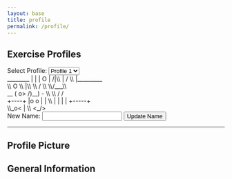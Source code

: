 ```yaml
---
layout: base
title: profile
permalink: /profile/
---
```

<html>
    <div class="purple-form">
        <h2>Exercise Profiles</h2>
        <label for="profileSelect">Select Profile:</label>
        <select id="profileSelect" onchange="updateSelectedProfile()">
    <option value="profile1">Profile 1</option>
    <option value="profile2">Profile 2</option>
    <option value="profile3">Profile 3</option>
    <option value="profile4">Profile 4</option>
    <option value="profile5">Profile 5</option>

    
</select>
    </div>
    <div class="profileOption" id="profile1">
        ________
        |      |
        |      O
        |     /|\\
        |     / \\
        |_________
    </div>
    <div class="profileOption" id="profile2">
        \\    O
         \\   |\\
          \\  / \\
           \\/___\\
    </div>
    <div class="profileOption" id="profile3">
        __
        ( o>
        /)__)
        - \\ \\
           / /
    </div>
    <div class="profileOption" id="profile4">
        +----+
        |o o |
        | \\  |
        |  | |  
        +-----+
    </div>
    <div class="profileOption" id="profile5">
        \\_o< 
        | \\ 
        <_/>
    </div>
    <div id="selectedAscii"></div>
    <div class="purple-form">
        <label for="newName">New Name:</label>
        <input type="text" id="newName" name="newName" required>
        <button type="button" onclick="updateName()">Update Name</button>
    <hr>
    <div id="result"></div>
     <form class = 'purple-form'>
    <h2>Profile Picture</h2>
    <div id="profilePicture" class="profilePictureContainer"></div>
    <h2> General Information </h2>
     <div id="userDetails"></div>
    </form>
    <script src="https://jplip.github.io/frontTri2/assets/js/name.js" defer></script>
    <script>
       // Initial update when the page loads
function updateProfile() {
    // Get the selected profile value
    var selectedProfile = getSelectedProfile();
    // Show the selected profile's ASCII art in the upper right corner
    var selectedAscii = document.getElementById("selectedAscii");
    selectedAscii.textContent = getProfileAscii(selectedProfile);
    // Hide all profile options
    var allOptions = document.getElementsByClassName("profileOption");
    for (var i = 0; i < allOptions.length; i++) {
        allOptions[i].style.display = "none";
    }
    // Show the selected profile's option
    var selectedOption = document.getElementById(selectedProfile);
    selectedOption.style.display = "block";
}
// ASCII art functions
function getProfileAscii(profile) {
    switch (profile) {
        case "profile1":
            return `
            ________
            |      |
            |      O
            |     /|\\
            |     / \\
            |_________
            `;
        case "profile2":
            return `
            \\    O
             \\   |\\
              \\  / \\
               \\/___\\
            `;
        case "profile3":
            return `
            __
            ( o>
            /)__)
            - \\ \\
               / /
            `;
        case "profile4":
            return `
            +----+
            |o o |
            | \\  |
            |  | |  
            +-----+
            `;
        case "profile5":
            return `
            \\_o< 
            | \\ 
            <_/ 
            `;
        default:
            return ""; // Set a default ASCII art or leave it empty
    }
}
// Function to update and store the selected profile
function updateSelectedProfile() {
    // Get the selected profile value from the select element
    var selectedProfile = document.getElementById("profileSelect").value;
    // Update and store the selected profile in local storage
    localStorage.setItem('selectedProfile', selectedProfile);
    // Update the profile immediately after setting it
    updateProfile();
}

// Function to retrieve the selected profile from local storage
function getSelectedProfile() {
    var storedProfile = localStorage.getItem('selectedProfile');
    return storedProfile || 'profile1'; // Default to 'profile1' if not found
}

// Initial update when the page loads
updateProfile();

// Function to generate HTML img tag with the selected profile's ASCII art
        function getProfileImage(profile) {
            var asciiArt = getProfileAscii(profile);
            return '<pre>' + asciiArt + '</pre>'; // Display ASCII art directly
        }
        // Function to update the profile picture
        function updateProfilePicture() {
            var selectedProfile = getSelectedProfile();
            var profilePictureDiv = document.getElementById("profilePicture");
            profilePictureDiv.innerHTML = getProfileImage(selectedProfile);
        }
        // Initial update when the page loads
        updateProfilePicture();
        // Functions for retrieving and updating the selected profile
        function getSelectedProfile() {
            var storedProfile = localStorage.getItem('selectedProfile');
            return storedProfile || 'profile1'; // Default to 'profile1' if not found
        }
        function getProfileAscii(profile) {
            switch (profile) {
                case "profile1":
                    return `
            ________
            |      |
            |      O
            |     /|\\
            |     / \\
            |_________
            `;
                case "profile2":
                    return `
            \\    O
             \\   |\\
              \\  / \\
               \\/___\\
            `;
                case "profile3":
                    return `
            __
            ( o>
            /)__)
            - \\ \\
               / /
            `;
                case "profile4":
                    return `
            +----+
            |o o |
            | \\  |
            |  | |  
            +-----+
            `;
                case "profile5":
                    return `
            \\_o< 
            | \\ 
            <_/ 
            `;
                default:
                    return ""; // Set a default ASCII art or leave it empty
            }
        }
         // Retrieve user information from localStorage
        const loggedInUserName = localStorage.getItem('loggedInUserName');
        const loggedInUserId = localStorage.getItem('loggedInUserId');
        // Display user information
        if (loggedInUserName) {
            document.getElementById('userDetails').textContent = ` Username: ${loggedInUserName} (ID: ${loggedInUserId})`;
        } else {
            document.getElementById('userDetails').textContent = "Not logged in.";
        }

    </script>



